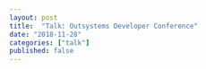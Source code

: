 ```yaml
---
layout: post
title:  "Talk: Outsystems Developer Conference"
date: "2018-11-28"
categories: ["talk"]
published: false
---
```



[redjotter]: https://www.redjotter.com/
[redjotter-twitter]: https://www.twitter.com/redjotter
